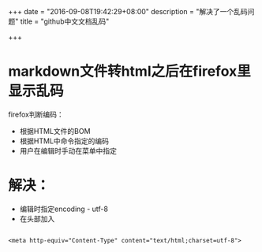 +++
date = "2016-09-08T19:42:29+08:00"
description = "解决了一个乱码问题"
title = "github中文文档乱码"

+++

# markdown文件转html之后在firefox里显示乱码

firefox判断编码：

 - 根据HTML文件的BOM
 - 根据HTML中命令指定的编码
 - 用户在编辑时手动在菜单中指定

# 解决：

 - 编辑时指定encoding - utf-8
 - 在头部加入 
 
 ```
 
 <meta http-equiv="Content-Type" content="text/html;charset=utf-8">
 
 ```

